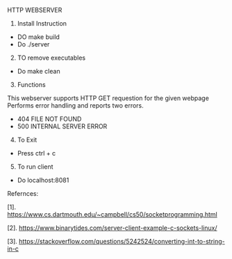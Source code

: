 


HTTP WEBSERVER

1. Install Instruction

* DO make build 
* Do ./server

2. TO remove executables

* Do make clean


3. Functions

This webserver supports HTTP GET requestion for the given webpage
Performs error handling and reports two errors.
* 404 FILE NOT FOUND
* 500 INTERNAL SERVER ERROR

4. To Exit
* Press ctrl + c

5. To run client 

* Do localhost:8081 

Refernces:

[1]. https://www.cs.dartmouth.edu/~campbell/cs50/socketprogramming.html

[2]. https://www.binarytides.com/server-client-example-c-sockets-linux/

[3]. https://stackoverflow.com/questions/5242524/converting-int-to-string-in-c


 

